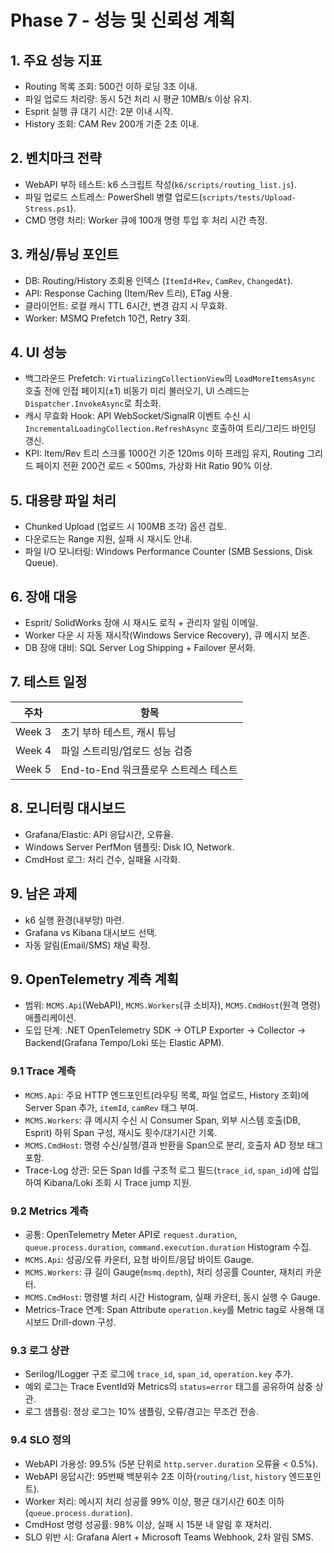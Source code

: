 # Phase 7 - 성능 및 신뢰성 계획

## 1. 주요 성능 지표
- Routing 목록 조회: 500건 이하 로딩 3초 이내.
- 파일 업로드 처리량: 동시 5건 처리 시 평균 10MB/s 이상 유지.
- Esprit 실행 큐 대기 시간: 2분 이내 시작.
- History 조회: CAM Rev 200개 기준 2초 이내.

## 2. 벤치마크 전략
- WebAPI 부하 테스트: k6 스크립트 작성(`k6/scripts/routing_list.js`).
- 파일 업로드 스트레스: PowerShell 병렬 업로드(`scripts/tests/Upload-Stress.ps1`).
- CMD 명령 처리: Worker 큐에 100개 명령 투입 후 처리 시간 측정.

## 3. 캐싱/튜닝 포인트
- DB: Routing/History 조회용 인덱스 (`ItemId+Rev`, `CamRev`, `ChangedAt`).
- API: Response Caching (Item/Rev 트리), ETag 사용.
- 클라이언트: 로컬 캐시 TTL 6시간, 변경 감지 시 무효화.
- Worker: MSMQ Prefetch 10건, Retry 3회.

## 4. UI 성능
- 백그라운드 Prefetch: `VirtualizingCollectionView`의 `LoadMoreItemsAsync` 호출 전에 인접 페이지(±1) 비동기 미리 불러오기, UI 스레드는 `Dispatcher.InvokeAsync`로 최소화.
- 캐시 무효화 Hook: API WebSocket/SignalR 이벤트 수신 시 `IncrementalLoadingCollection.RefreshAsync` 호출하여 트리/그리드 바인딩 갱신.
- KPI: Item/Rev 트리 스크롤 1000건 기준 120ms 이하 프레임 유지, Routing 그리드 페이지 전환 200건 로드 < 500ms, 가상화 Hit Ratio 90% 이상.

## 5. 대용량 파일 처리
- Chunked Upload (업로드 시 100MB 조각) 옵션 검토.
- 다운로드는 Range 지원, 실패 시 재시도 안내.
- 파일 I/O 모니터링: Windows Performance Counter (SMB Sessions, Disk Queue).

## 6. 장애 대응
- Esprit/ SolidWorks 장애 시 재시도 로직 + 관리자 알림 이메일.
- Worker 다운 시 자동 재시작(Windows Service Recovery), 큐 메시지 보존.
- DB 장애 대비: SQL Server Log Shipping + Failover 문서화.

## 7. 테스트 일정
| 주차 | 항목 |
| --- | --- |
| Week 3 | 초기 부하 테스트, 캐시 튜닝 |
| Week 4 | 파일 스트리밍/업로드 성능 검증 |
| Week 5 | End-to-End 워크플로우 스트레스 테스트 |

## 8. 모니터링 대시보드
- Grafana/Elastic: API 응답시간, 오류율.
- Windows Server PerfMon 템플릿: Disk IO, Network.
- CmdHost 로그: 처리 건수, 실패율 시각화.

## 9. 남은 과제
- k6 실행 환경(내부망) 마련.
- Grafana vs Kibana 대시보드 선택.
- 자동 알림(Email/SMS) 채널 확정.

## 9. OpenTelemetry 계측 계획
- 범위: `MCMS.Api`(WebAPI), `MCMS.Workers`(큐 소비자), `MCMS.CmdHost`(원격 명령) 애플리케이션.
- 도입 단계: .NET OpenTelemetry SDK → OTLP Exporter → Collector → Backend(Grafana Tempo/Loki 또는 Elastic APM).

### 9.1 Trace 계측
- `MCMS.Api`: 주요 HTTP 엔드포인트(라우팅 목록, 파일 업로드, History 조회)에 Server Span 추가, `itemId`, `camRev` 태그 부여.
- `MCMS.Workers`: 큐 메시지 수신 시 Consumer Span, 외부 시스템 호출(DB, Esprit) 하위 Span 구성, 재시도 횟수/대기시간 기록.
- `MCMS.CmdHost`: 명령 수신/실행/결과 반환을 Span으로 분리, 호출자 AD 정보 태그 포함.
- Trace-Log 상관: 모든 Span Id를 구조적 로그 필드(`trace_id`, `span_id`)에 삽입하여 Kibana/Loki 조회 시 Trace jump 지원.

### 9.2 Metrics 계측
- 공통: OpenTelemetry Meter API로 `request.duration`, `queue.process.duration`, `command.execution.duration` Histogram 수집.
- `MCMS.Api`: 성공/오류 카운터, 요청 바이트/응답 바이트 Gauge.
- `MCMS.Workers`: 큐 길이 Gauge(`msmq.depth`), 처리 성공률 Counter, 재처리 카운터.
- `MCMS.CmdHost`: 명령별 처리 시간 Histogram, 실패 카운터, 동시 실행 수 Gauge.
- Metrics-Trace 연계: Span Attribute `operation.key`를 Metric tag로 사용해 대시보드 Drill-down 구성.

### 9.3 로그 상관
- Serilog/ILogger 구조 로그에 `trace_id`, `span_id`, `operation.key` 추가.
- 예외 로그는 Trace EventId와 Metrics의 `status=error` 태그를 공유하여 삼중 상관.
- 로그 샘플링: 정상 로그는 10% 샘플링, 오류/경고는 무조건 전송.

### 9.4 SLO 정의
- WebAPI 가용성: 99.5% (5분 단위로 `http.server.duration` 오류율 < 0.5%).
- WebAPI 응답시간: 95번째 백분위수 2초 이하(`routing/list`, `history` 엔드포인트).
- Worker 처리: 메시지 처리 성공률 99% 이상, 평균 대기시간 60초 이하(`queue.process.duration`).
- CmdHost 명령 성공률: 98% 이상, 실패 시 15분 내 알림 후 재처리.
- SLO 위반 시: Grafana Alert + Microsoft Teams Webhook, 2차 알림 SMS.
